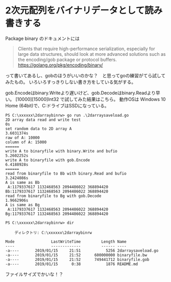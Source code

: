 # 2次元配列をバイナリデータとして読み書きする
Package binary のドキュメントには
> Clients that require high-performance serialization, especially for large data structures, should look at more advanced solutions such as the encoding/gob package or protocol buffers.
https://golang.org/pkg/encoding/binary/

って書いてあるし、gobのほうがいいのかな？　と思ってgoの練習がてら試してみたもの。
いろいろすっきりしない書き方をしている気がする。

gob.Encodeはbinary.Writeより遅いけど、gob.Decodeはbinary.Readより早い。
[10000][15000]Int32 で試してみた結果はこちら。
動作OSは Windows 10 Home (64bit)で、C:ドライブはSSDになっている。

```
PS C:\xxxxxx\2darraybinrw> go run .\2darraysaveload.go
2D array data read and write test
0s
set random data to 2D array A
3.6031374s
raw of A: 10000
column of A: 15000
======
write A to binaryfile with binary.Write and bufio
5.2602252s
write A to binaryfile with gob.Encode
6.4188928s
======
read from binaryfile to Bb with binary.Read and bufio
3.2424086s
A is same as Bb
 A:1179337617 1132468563 2094486022 368894420
Bb:1179337617 1132468563 2094486022 368894420
read from binaryfile to Bg with gob.Decode
1.9662906s
A is same as Bg
 A:1179337617 1132468563 2094486022 368894420
Bg:1179337617 1132468563 2094486022 368894420

PS C:\xxxxxx\2darraybinrw> dir

    ディレクトリ: C:\xxxxxx\2darraybinrw

Mode                LastWriteTime         Length Name
----                -------------         ------ ----
-a----       2019/01/15     21:51           5256 2darraysaveload.go
-a----       2019/01/15     21:52      600000000 binaryfile.bw
-a----       2019/01/15     21:52      749441712 binaryfile.gob
-a----       2019/01/15      0:38           1876 README.md

```

ファイルサイズでかいな！？
